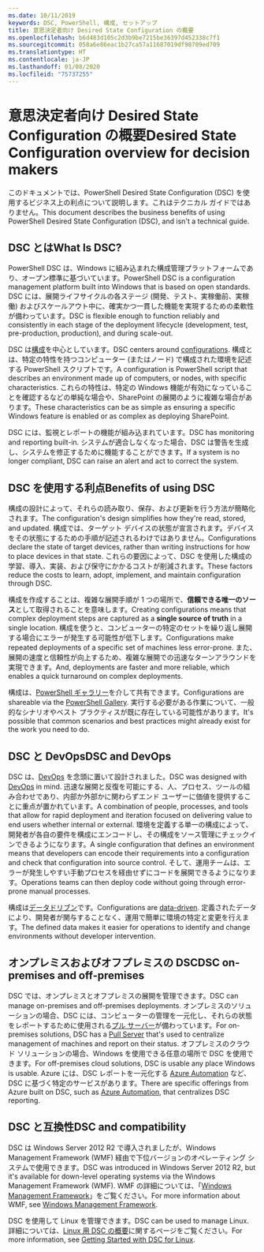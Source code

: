 ```yaml
---
ms.date: 10/11/2019
keywords: DSC, PowerShell, 構成, セットアップ
title: 意思決定者向け Desired State Configuration の概要
ms.openlocfilehash: b6d483d105c2d3b9be7215be36397d452338c7f1
ms.sourcegitcommit: 058a6e86eac1b27ca57a11687019df98709ed709
ms.translationtype: HT
ms.contentlocale: ja-JP
ms.lasthandoff: 01/08/2020
ms.locfileid: "75737255"
---
```

# <a name="desired-state-configuration-overview-for-decision-makers"></a><span data-ttu-id="f20b7-103">意思決定者向け Desired State Configuration の概要</span><span class="sxs-lookup"><span data-stu-id="f20b7-103">Desired State Configuration overview for decision makers</span></span>

<span data-ttu-id="f20b7-104">このドキュメントでは、PowerShell Desired State Configuration (DSC) を使用するビジネス上の利点について説明します。これはテクニカル ガイドではありません。</span><span class="sxs-lookup"><span data-stu-id="f20b7-104">This document describes the business benefits of using PowerShell Desired State Configuration (DSC), and isn't a technical guide.</span></span>

## <a name="what-is-dsc"></a><span data-ttu-id="f20b7-105">DSC とは</span><span class="sxs-lookup"><span data-stu-id="f20b7-105">What Is DSC?</span></span>

<span data-ttu-id="f20b7-106">PowerShell DSC は、Windows に組み込まれた構成管理プラットフォームであり、オープン標準に基づいています。</span><span class="sxs-lookup"><span data-stu-id="f20b7-106">PowerShell DSC is a configuration management platform built into Windows that is based on open standards.</span></span> <span data-ttu-id="f20b7-107">DSC には、展開ライフサイクルの各ステージ (開発、テスト、実稼働前、実稼働) およびスケールアウト中に、確実かつ一貫した機能を実現するための柔軟性が備わっています。</span><span class="sxs-lookup"><span data-stu-id="f20b7-107">DSC is flexible enough to function reliably and consistently in each stage of the deployment lifecycle (development, test, pre-production, production), and during scale-out.</span></span>

<span data-ttu-id="f20b7-108">DSC は[構成](../configurations/configurations.md)を中心としています。</span><span class="sxs-lookup"><span data-stu-id="f20b7-108">DSC centers around [configurations](../configurations/configurations.md).</span></span> <span data-ttu-id="f20b7-109">構成とは、特定の特性を持つコンピューター (またはノード) で構成された環境を記述する PowerShell スクリプトです。</span><span class="sxs-lookup"><span data-stu-id="f20b7-109">A configuration is PowerShell script that describes an environment made up of computers, or nodes, with specific characteristics.</span></span> <span data-ttu-id="f20b7-110">これらの特性は、特定の Windows 機能が有効になっていることを確認するなどの単純な場合や、SharePoint の展開のように複雑な場合があります。</span><span class="sxs-lookup"><span data-stu-id="f20b7-110">These characteristics can be as simple as ensuring a specific Windows feature is enabled or as complex as deploying SharePoint.</span></span>

<span data-ttu-id="f20b7-111">DSC には、監視とレポートの機能が組み込まれています。</span><span class="sxs-lookup"><span data-stu-id="f20b7-111">DSC has monitoring and reporting built-in.</span></span> <span data-ttu-id="f20b7-112">システムが適合しなくなった場合、DSC は警告を生成し、システムを修正するために機能することができます。</span><span class="sxs-lookup"><span data-stu-id="f20b7-112">If a system is no longer compliant, DSC can raise an alert and act to correct the system.</span></span>

## <a name="benefits-of-using-dsc"></a><span data-ttu-id="f20b7-113">DSC を使用する利点</span><span class="sxs-lookup"><span data-stu-id="f20b7-113">Benefits of using DSC</span></span>

<span data-ttu-id="f20b7-114">構成の設計によって、それらの読み取り、保存、および更新を行う方法が簡略化されます。</span><span class="sxs-lookup"><span data-stu-id="f20b7-114">The configuration's design simplifies how they're read, stored, and updated.</span></span> <span data-ttu-id="f20b7-115">構成では、ターゲット デバイスの状態が宣言されます。デバイスをその状態にするための手順が記述されるわけではありません。</span><span class="sxs-lookup"><span data-stu-id="f20b7-115">Configurations declare the state of target devices, rather than writing instructions for how to place devices in that state.</span></span> <span data-ttu-id="f20b7-116">これらの要因によって、DSC を使用した構成の学習、導入、実装、および保守にかかるコストが削減されます。</span><span class="sxs-lookup"><span data-stu-id="f20b7-116">These factors reduce the costs to learn, adopt, implement, and maintain configuration through DSC.</span></span>

<span data-ttu-id="f20b7-117">構成を作成することは、複雑な展開手順が 1 つの場所で、**信頼できる唯一のソース**として取得されることを意味します。</span><span class="sxs-lookup"><span data-stu-id="f20b7-117">Creating configurations means that complex deployment steps are captured as a **single source of truth** in a single location.</span></span> <span data-ttu-id="f20b7-118">構成を使うと、コンピューターの特定のセットを繰り返し展開する場合にエラーが発生する可能性が低下します。</span><span class="sxs-lookup"><span data-stu-id="f20b7-118">Configurations make repeated deployments of a specific set of machines less error-prone.</span></span> <span data-ttu-id="f20b7-119">また、展開の速度と信頼性が向上するため、複雑な展開での迅速なターンアラウンドを実現できます。</span><span class="sxs-lookup"><span data-stu-id="f20b7-119">And, deployments are faster and more reliable, which enables a quick turnaround on complex deployments.</span></span>

<span data-ttu-id="f20b7-120">構成は、[PowerShell ギャラリー](https://powershellgallery.com)を介して共有できます。</span><span class="sxs-lookup"><span data-stu-id="f20b7-120">Configurations are shareable via the [PowerShell Gallery](https://powershellgallery.com).</span></span> <span data-ttu-id="f20b7-121">実行する必要がある作業について、一般的なシナリオやベスト プラクティスが既に存在している可能性があります。</span><span class="sxs-lookup"><span data-stu-id="f20b7-121">It's possible that common scenarios and best practices might already exist for the work you need to do.</span></span>

## <a name="dsc-and-devops"></a><span data-ttu-id="f20b7-122">DSC と DevOps</span><span class="sxs-lookup"><span data-stu-id="f20b7-122">DSC and DevOps</span></span>

<span data-ttu-id="f20b7-123">DSC は、[DevOps](/archive/blogs/ashleymcglone/devops-for-n00bs-ie-windows-people-like-me) を念頭に置いて設計されました。</span><span class="sxs-lookup"><span data-stu-id="f20b7-123">DSC was designed with [DevOps](/archive/blogs/ashleymcglone/devops-for-n00bs-ie-windows-people-like-me) in mind.</span></span> <span data-ttu-id="f20b7-124">迅速な展開と反復を可能にする、人、プロセス、ツールの組み合わせであり、内部か外部かに関わらずエンド ユーザーに価値を提供することに重点が置かれています。</span><span class="sxs-lookup"><span data-stu-id="f20b7-124">A combination of people, processes, and tools that allow for rapid deployment and iteration focused on delivering value to end users whether internal or external.</span></span> <span data-ttu-id="f20b7-125">環境を定義する単一の構成によって、開発者が各自の要件を構成にエンコードし、その構成をソース管理にチェックインできるようになります。</span><span class="sxs-lookup"><span data-stu-id="f20b7-125">A single configuration that defines an environment means that developers can encode their requirements into a configuration and check that configuration into source control.</span></span> <span data-ttu-id="f20b7-126">そして、運用チームは、エラーが発生しやすい手動プロセスを経由せずにコードを展開できるようになります。</span><span class="sxs-lookup"><span data-stu-id="f20b7-126">Operations teams can then deploy code without going through error-prone manual processes.</span></span>

<span data-ttu-id="f20b7-127">構成は[データドリブン](../configurations/configData.md)です。</span><span class="sxs-lookup"><span data-stu-id="f20b7-127">Configurations are [data-driven](../configurations/configData.md).</span></span> <span data-ttu-id="f20b7-128">定義されたデータにより、開発者が関与することなく、運用で簡単に環境の特定と変更を行えます。</span><span class="sxs-lookup"><span data-stu-id="f20b7-128">The defined data makes it easier for operations to identify and change environments without developer intervention.</span></span>

## <a name="dsc-on-premises-and-off-premises"></a><span data-ttu-id="f20b7-129">オンプレミスおよびオフプレミスの DSC</span><span class="sxs-lookup"><span data-stu-id="f20b7-129">DSC on-premises and off-premises</span></span>

<span data-ttu-id="f20b7-130">DSC では、オンプレミスとオフプレミスの展開を管理できます。</span><span class="sxs-lookup"><span data-stu-id="f20b7-130">DSC can manage on-premises and off-premises deployments.</span></span> <span data-ttu-id="f20b7-131">オンプレミスのソリューションの場合、DSC には、コンピューターの管理を一元化し、それらの状態をレポートするために使用される[プル サーバー](../pull-server/pullServer.md)が備わっています。</span><span class="sxs-lookup"><span data-stu-id="f20b7-131">For on-premises solutions, DSC has a [Pull Server](../pull-server/pullServer.md) that's used to centralize management of machines and report on their status.</span></span> <span data-ttu-id="f20b7-132">オフプレミスのクラウド ソリューションの場合、Windows を使用できる任意の場所で DSC を使用できます。</span><span class="sxs-lookup"><span data-stu-id="f20b7-132">For off-premises cloud solutions, DSC is usable any place Windows is usable.</span></span>
<span data-ttu-id="f20b7-133">Azure には、DSC レポートを一元化する [Azure Automation](https://azure.microsoft.com/en-us/documentation/services/automation/) など、DSC に基づく特定のサービスがあります。</span><span class="sxs-lookup"><span data-stu-id="f20b7-133">There are specific offerings from Azure built on DSC, such as [Azure Automation](https://azure.microsoft.com/en-us/documentation/services/automation/), that centralizes DSC reporting.</span></span>

## <a name="dsc-and-compatibility"></a><span data-ttu-id="f20b7-134">DSC と互換性</span><span class="sxs-lookup"><span data-stu-id="f20b7-134">DSC and compatibility</span></span>

<span data-ttu-id="f20b7-135">DSC は Windows Server 2012 R2 で導入されましたが、Windows Management Framework (WMF) 経由で下位バージョンのオペレーティング システムで使用できます。</span><span class="sxs-lookup"><span data-stu-id="f20b7-135">DSC was introduced in Windows Server 2012 R2, but it's available for down-level operating systems via the Windows Management Framework (WMF).</span></span> <span data-ttu-id="f20b7-136">WMF の詳細については、「[Windows Management Framework](/powershell/scripting/wmf/overview)」をご覧ください。</span><span class="sxs-lookup"><span data-stu-id="f20b7-136">For more information about WMF, see [Windows Management Framework](/powershell/scripting/wmf/overview).</span></span>

<span data-ttu-id="f20b7-137">DSC を使用して Linux を管理できます。</span><span class="sxs-lookup"><span data-stu-id="f20b7-137">DSC can be used to manage Linux.</span></span> <span data-ttu-id="f20b7-138">詳細については、[Linux 用 DSC の概要](../getting-started/lnxGettingStarted.md)に関するページをご覧ください。</span><span class="sxs-lookup"><span data-stu-id="f20b7-138">For more information, see [Getting Started with DSC for Linux](../getting-started/lnxGettingStarted.md).</span></span>
